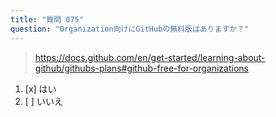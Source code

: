 ```yaml
---
title: "質問 075"
question: "Organization向けにGitHubの無料版はありますか？"
---
```


> https://docs.github.com/en/get-started/learning-about-github/githubs-plans#github-free-for-organizations
1. [x] はい
1. [ ] いいえ
